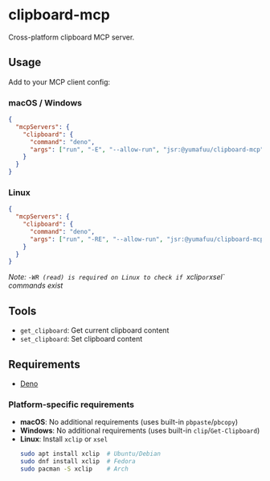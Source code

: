 # clipboard-mcp

Cross-platform clipboard MCP server.

## Usage

Add to your MCP client config:

### macOS / Windows
```json
{
  "mcpServers": {
    "clipboard": {
      "command": "deno",
      "args": ["run", "-E", "--allow-run", "jsr:@yumafuu/clipboard-mcp"]
    }
  }
}
```

### Linux
```json
{
  "mcpServers": {
    "clipboard": {
      "command": "deno",
      "args": ["run", "-RE", "--allow-run", "jsr:@yumafuu/clipboard-mcp"]
    }
  }
}
```
*Note: `-WR (read) is required on Linux to check if `xclip` or `xsel` commands exist*

## Tools

- `get_clipboard`: Get current clipboard content
- `set_clipboard`: Set clipboard content

## Requirements

- [Deno](https://deno.land/)

### Platform-specific requirements

- **macOS**: No additional requirements (uses built-in `pbpaste`/`pbcopy`)
- **Windows**: No additional requirements (uses built-in `clip`/`Get-Clipboard`)
- **Linux**: Install `xclip` or `xsel`
  ```bash
  sudo apt install xclip  # Ubuntu/Debian
  sudo dnf install xclip  # Fedora
  sudo pacman -S xclip    # Arch
  ```
